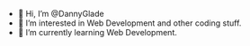 - 👋 Hi, I’m @DannyGlade
- 👀 I’m interested in Web Development and other coding stuff.
- 🌱 I’m currently learning Web Development.

<!---
DannyGlade/DannyGlade is a ✨ special ✨ repository because its `README.md` (this file) appears on your GitHub profile.
You can click the Preview link to take a look at your changes.
--->
